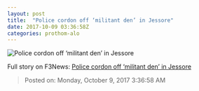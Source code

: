 ```yaml
---
layout: post
title:  "Police cordon off ‘militant den’ in Jessore"
date: 2017-10-09 03:36:58Z
categories: prothom-alo
---
```


![Police cordon off ‘militant den’ in Jessore](http://en.prothom-alo.com/contents/cache/images/1200x630x1/uploads/media/2015/09/23/cc38f413f5b8f75e9961b9cd82d7f4ae-jessore.jpg?jadewits_media_id=70635)




Full story on F3News: [Police cordon off ‘militant den’ in Jessore](http://www.f3nws.com/n/hFgvgE)

> Posted on: Monday, October 9, 2017 3:36:58 AM
